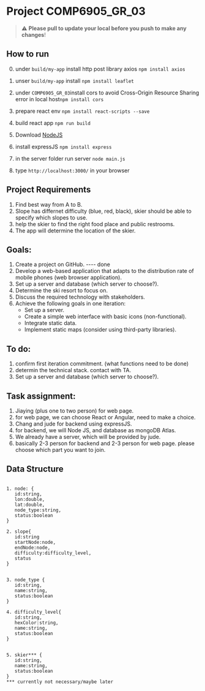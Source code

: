 # Project COMP6905_GR_03

> :warning: **Please pull to update your local before you push to make any changes**!


## How to run
0. under ```build/my-app``` install http post library axios ```npm install axios```
0. unser ```build/my-app``` install ```npm install leaflet```
0. under ```COMP6905_GR_03```install cors to avoid Cross-Origin Resource Sharing error in local host```npm install cors```

1. prepare react env ```npm install react-scripts --save```
2. build react app ```npm run build```

3. Download [NodeJS](https://nodejs.org/en)
4. install expressJS ```npm install express```
5. in the server folder run server ```node main.js```

6. type ```http://localhost:3000/``` in your browser



## Project Requirements
1. Find best way from A to B.
2. Slope has differnet difficulty (blue, red, black), skier should be able to specify which slopes to use.
3. help the skier to find the right food place and public restrooms.
4. The app will determine the location of the skier.


## Goals:
1. Create a project on GitHub. ---- done
2. Develop a web-based application that adapts to the distribution rate of mobile phones (web browser application).
3. Set up a server and database (which server to choose?).
4. Determine the ski resort to focus on.
5. Discuss the required technology with stakeholders.
6. Achieve the following goals in one iteration:
   - Set up a server.
   - Create a simple web interface with basic icons (non-functional).
   - Integrate static data.
   - Implement static maps (consider using third-party libraries).

  
## To do:
1. confirm first iteration commitment. (what functions need to be done)
2. determin the technical stack. contact with TA.
3. Set up a server and database (which server to choose?).


## Task assignment:
1. Jiaying (plus one to two person) for web page.
2. for web page, we can choose React or Angular, need to make a choice.
3. Chang and jude for backend using expressJS.
4. for backend, we will Node JS, and database as mongoDB Atlas.
5. We already have a server, which will be provided by jude.
6. basically 2-3 person for backend and 2-3 person for web page. please choose which part you want to join.


## Data Structure

```

1. node: {
   id:string,
   lon:double,
   lat:double,
   node_type:string,
   status:boolean
}

2. slope{
   id:string
   startNode:node,
   endNode:node,
   difficulty:difficulty_level,
   status
}


3. node_type {
   id:string,
   name:string,
   status:boolean
}

4. difficulty_level{
   id:string,
   hexColor:string,
   name:string,
   status:boolean
}


5. skier*** {
   id:string,
   name:string,
   status:boolean
}
*** currently not necessary/maybe later
```

